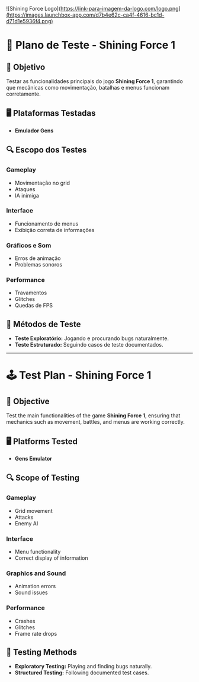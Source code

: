 ![Shining Force Logo](https://link-para-imagem-da-logo.com/logo.png](https://images.launchbox-app.com/d7b4e62c-ca4f-4616-bc1d-d71d1e5936f4.png)
# 📝 Plano de Teste - Shining Force 1

## 🎯 Objetivo
Testar as funcionalidades principais do jogo **Shining Force 1**, garantindo que mecânicas como movimentação, batalhas e menus funcionam corretamente.

## 🖥️ Plataformas Testadas
- **Emulador Gens**  

## 🔍 Escopo dos Testes
### **Gameplay**
- Movimentação no grid  
- Ataques  
- IA inimiga  

### **Interface**
- Funcionamento de menus  
- Exibição correta de informações  

### **Gráficos e Som**
- Erros de animação  
- Problemas sonoros  

### **Performance**
- Travamentos  
- Glitches  
- Quedas de FPS  

## 📝 Métodos de Teste
- **Teste Exploratório:** Jogando e procurando bugs naturalmente.  
- **Teste Estruturado:** Seguindo casos de teste documentados.  

---

# 🕹️ Test Plan - Shining Force 1

## 🎯 Objective
Test the main functionalities of the game **Shining Force 1**, ensuring that mechanics such as movement, battles, and menus are working correctly.

## 🖥️ Platforms Tested
- **Gens Emulator**  

## 🔍 Scope of Testing
### **Gameplay**
- Grid movement  
- Attacks  
- Enemy AI  

### **Interface**
- Menu functionality  
- Correct display of information  

### **Graphics and Sound**
- Animation errors  
- Sound issues  

### **Performance**
- Crashes  
- Glitches  
- Frame rate drops  

## 📝 Testing Methods
- **Exploratory Testing:** Playing and finding bugs naturally.  
- **Structured Testing:** Following documented test cases.  
